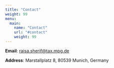 ```yaml
---
title: "Contact"
weight: 99
menu:
  main:
    name: "Contact"
    url: "#contact"
    weight: 99
---
```




**Email**: raisa.sherif@tax.mpg.de

**Address**: Marstallplatz 8, 80539 Munich, Germany
